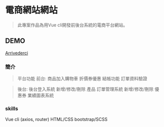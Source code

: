 # 電商網站網站
> 此專案作品為用Vue cli開發前後台系統的電商平台網站。

## DEMO
[Arrivederci](https://chiaohu.github.io/vue-project-ecommerce/dist/#/)

### 簡介
> 平台功能
> 前台:
> 商品加入購物車
> 折價券優惠
> 結帳功能
> 訂單資料驗證

>後台:
>後台登入系統
>新增/修改/刪除 產品
>訂單管理系統
>新增/修改/刪除 優惠券
>業績圖表系統 

### skills
Vue cli (axios, router)
HTML/CSS
bootstrap/SCSS
